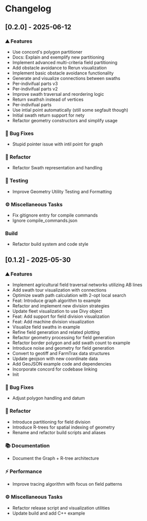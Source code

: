 # Changelog

## [0.2.0] - 2025-06-12

### <!-- 0 -->⛰️  Features

- Use concord's polygon partitioner
- Docs: Explain and exemplify new partitioning
- Implement advanced multi-criteria field partitioning
- Add obstacle avoidance to Rerun visualization
- Implement basic obstacle avoidance functionality
- Generate and visualize connections between swaths
- Per-indivifual parts v3
- Per-indivifual parts v2
- Improve swath traversal and reordering logic
- Return swathsh instead of vertices
- Per-indivifual parts
- Use intial point automatically (still some segfault though)
- Initial swath return support for nety
- Refactor geometry constructors and simplify usage

### <!-- 1 -->🐛 Bug Fixes

- Stupid pointer issue with intil point for graph

### <!-- 2 -->🚜 Refactor

- Refactor Swath representation and handling

### <!-- 6 -->🧪 Testing

- Improve Geometry Utility Testing and Formatting

### <!-- 7 -->⚙️ Miscellaneous Tasks

- Fix gitignore entry for compile commands
- Ignore compile_commands.json

### Build

- Refactor build system and code style

## [0.1.2] - 2025-05-30

### <!-- 0 -->⛰️  Features

- Implement agricultural field traversal networks utilizing AB lines
- Add swath tour visualization with connections
- Optimize swath path calculation with 2-opt local search
- Feat: Introduce graph algorithm to example
- Refactor and implement new division strategies
- Update fleet visualization to use Divy object
- Feat: Add support for field division visualization
- Feat: Add machine division visualization
- Visualize field swaths in example
- Refine field generation and related plotting
- Refactor geometry processing for field generation
- Refactor border polygon and add swath count to example
- Introduce noise and geometry for field generation
- Convert to geotiff and FarmTrax data structures
- Update geojson with new coordinate data
- Add GeoJSON example code and dependencies
- Incorporate concord for codebase linking
- Init

### <!-- 1 -->🐛 Bug Fixes

- Adjust polygon handling and datum

### <!-- 2 -->🚜 Refactor

- Introduce partitioning for field division
- Introduce R-trees for spatial indexing of geometry
- Rename and refactor build scripts and aliases

### <!-- 3 -->📚 Documentation

- Document the Graph + R-tree architecture

### <!-- 4 -->⚡ Performance

- Improve tracing algorithm with focus on field patterns

### <!-- 7 -->⚙️ Miscellaneous Tasks

- Refactor release script and visualization utilities
- Update build and add C++ example


